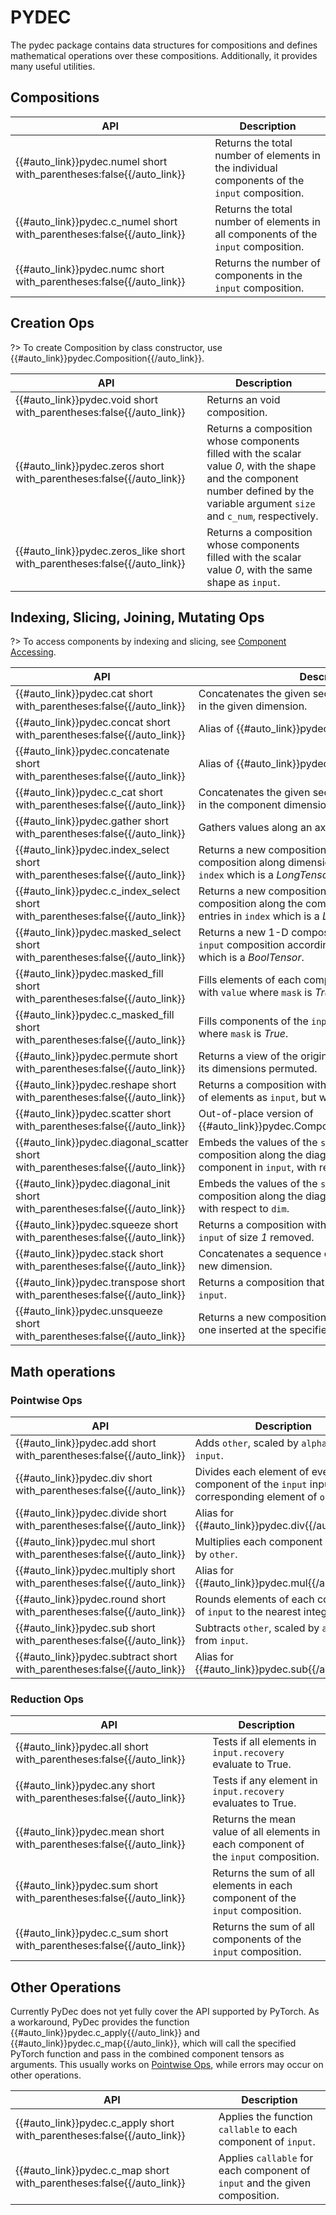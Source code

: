 # PYDEC
The pydec package contains data structures for compositions and defines mathematical operations over these compositions. Additionally, it provides many useful utilities. 

## Compositions

| API                                                                    | Description                                                                                   |
| ---------------------------------------------------------------------- | --------------------------------------------------------------------------------------------- |
| {{#auto_link}}pydec.numel short with_parentheses:false{{/auto_link}}   | Returns the total number of elements in the individual components of the `input` composition. |
| {{#auto_link}}pydec.c_numel short with_parentheses:false{{/auto_link}} | Returns the total number of elements in all components of the `input` composition.            |
| {{#auto_link}}pydec.numc short with_parentheses:false{{/auto_link}}    | Returns the number of components in the `input` composition.                                  |

## Creation Ops
?> To create Composition by class constructor, use {{#auto_link}}pydec.Composition{{/auto_link}}.

| API                                                                       | Description                                                                                                                                                                         |
| ------------------------------------------------------------------------- | ----------------------------------------------------------------------------------------------------------------------------------------------------------------------------------- |
| {{#auto_link}}pydec.void short with_parentheses:false{{/auto_link}}       | Returns an void composition.                                                                                                                                                        |
| {{#auto_link}}pydec.zeros short with_parentheses:false{{/auto_link}}      | Returns a composition whose components filled with the scalar value *0*, with the shape and the component number defined by the variable argument `size` and `c_num`, respectively. |
| {{#auto_link}}pydec.zeros_like short with_parentheses:false{{/auto_link}} | Returns a composition whose components filled with the scalar value *0*, with the same shape as `input`.                                                                            |

## Indexing, Slicing, Joining, Mutating Ops

?> To access components by indexing and slicing, see [Component Accessing](understanding-composition.md#component-accessing).

| API                                                                             | Description                                                                                                                                                  |
| ------------------------------------------------------------------------------- | ------------------------------------------------------------------------------------------------------------------------------------------------------------ |
| {{#auto_link}}pydec.cat short with_parentheses:false{{/auto_link}}              | Concatenates the given sequence of `seq` compositions in the given dimension.                                                                                |
| {{#auto_link}}pydec.concat short with_parentheses:false{{/auto_link}}           | Alias of {{#auto_link}}pydec.cat{{/auto_link}}.                                                                                                              |
| {{#auto_link}}pydec.concatenate short with_parentheses:false{{/auto_link}}      | Alias of {{#auto_link}}pydec.cat{{/auto_link}}.                                                                                                              |
| {{#auto_link}}pydec.c_cat short with_parentheses:false{{/auto_link}}            | Concatenates the given sequence of `seq` compositions in the component dimension.                                                                            |
| {{#auto_link}}pydec.gather short with_parentheses:false{{/auto_link}}           | Gathers values along an axis specified by *dim*.                                                                                                             |
| {{#auto_link}}pydec.index_select short with_parentheses:false{{/auto_link}}     | Returns a new composition which indexes the `input` composition along dimension `dim` using the entries in `index` which is a *LongTensor*.                  |
| {{#auto_link}}pydec.c_index_select short with_parentheses:false{{/auto_link}}   | Returns a new composition which indexes the `input` composition along the component dimension using the entries in `index` which is a *LongTensor*.          |
| {{#auto_link}}pydec.masked_select short with_parentheses:false{{/auto_link}}    | Returns a new 1-D composition which indexes the `input` composition according to the boolean mask `mask` which is a *BoolTensor*.                            |
| {{#auto_link}}pydec.masked_fill short with_parentheses:false{{/auto_link}}      | Fills elements of each component in `input` composition with `value` where `mask` is *True*.                                                                 |
| {{#auto_link}}pydec.c_masked_fill short with_parentheses:false{{/auto_link}}    | Fills components of the `input` composition with `value` where `mask` is *True*.                                                                             |
| {{#auto_link}}pydec.permute short with_parentheses:false{{/auto_link}}          | Returns a view of the original composition `input` with its dimensions permuted.                                                                             |
| {{#auto_link}}pydec.reshape short with_parentheses:false{{/auto_link}}          | Returns a composition with the same data and number of elements as `input`, but with the specified shape.                                                    |
| {{#auto_link}}pydec.scatter short with_parentheses:false{{/auto_link}}          | Out-of-place version of {{#auto_link}}pydec.Composition.scatter_{{/auto_link}}.                                                                              |
| {{#auto_link}}pydec.diagonal_scatter short with_parentheses:false{{/auto_link}} | Embeds the values of the `src` tensor into `input` composition along the diagonal elements of every component in `input`, with respect to `dim1` and `dim2`. |
| {{#auto_link}}pydec.diagonal_init short with_parentheses:false{{/auto_link}}    | Embeds the values of the `src` tensor into `input` composition along the diagonal components of `input`, with respect to `dim`.                              |
| {{#auto_link}}pydec.squeeze short with_parentheses:false{{/auto_link}}          | Returns a composition with all specified dimensions of `input` of size *1* removed.                                                                          |
| {{#auto_link}}pydec.stack short with_parentheses:false{{/auto_link}}            | Concatenates a sequence of compositions along a new dimension.                                                                                               |
| {{#auto_link}}pydec.transpose short with_parentheses:false{{/auto_link}}        | Returns a composition that is a transposed version of `input`.                                                                                               |
| {{#auto_link}}pydec.unsqueeze short with_parentheses:false{{/auto_link}}        | Returns a new composition with a dimension of size one inserted at the specified position.                                                                   |

## Math operations
### Pointwise Ops

| API                                                                     | Description                                                                                           |
| ----------------------------------------------------------------------- | ----------------------------------------------------------------------------------------------------- |
| {{#auto_link}}pydec.add short with_parentheses:false{{/auto_link}}      | Adds `other`, scaled by `alpha`, to `input`.                                                          |
| {{#auto_link}}pydec.div short with_parentheses:false{{/auto_link}}      | Divides each element of every component of the `input` input by the corresponding element of `other`. |
| {{#auto_link}}pydec.divide short with_parentheses:false{{/auto_link}}   | Alias for {{#auto_link}}pydec.div{{/auto_link}}.                                                      |
| {{#auto_link}}pydec.mul short with_parentheses:false{{/auto_link}}      | Multiplies each component of `input` by `other`.                                                      |
| {{#auto_link}}pydec.multiply short with_parentheses:false{{/auto_link}} | Alias for {{#auto_link}}pydec.mul{{/auto_link}}.                                                      |
| {{#auto_link}}pydec.round short with_parentheses:false{{/auto_link}}    | Rounds elements of each component of `input` to the nearest integer.                                  |
| {{#auto_link}}pydec.sub short with_parentheses:false{{/auto_link}}      | Subtracts `other`, scaled by `alpha`, from `input`.                                                   |
| {{#auto_link}}pydec.subtract short with_parentheses:false{{/auto_link}} | Alias for {{#auto_link}}pydec.sub{{/auto_link}}.                                                      |


### Reduction Ops

| API                                                                  | Description                                                                          |
| -------------------------------------------------------------------- | ------------------------------------------------------------------------------------ |
| {{#auto_link}}pydec.all short with_parentheses:false{{/auto_link}}   | Tests if all elements in `input.recovery` evaluate to True.                          |
| {{#auto_link}}pydec.any short with_parentheses:false{{/auto_link}}   | Tests if any element in `input.recovery` evaluates to True.                          |
| {{#auto_link}}pydec.mean short with_parentheses:false{{/auto_link}}  | Returns the mean value of all elements in each component of the `input` composition. |
| {{#auto_link}}pydec.sum short with_parentheses:false{{/auto_link}}   | Returns the sum of all elements in each component of the `input` composition.        |
| {{#auto_link}}pydec.c_sum short with_parentheses:false{{/auto_link}} | Returns the sum of all components of the `input` composition.                        |


## Other Operations

Currently PyDec does not yet fully cover the API supported by PyTorch. As a workaround, PyDec provides the function {{#auto_link}}pydec.c_apply{{/auto_link}} and {{#auto_link}}pydec.c_map{{/auto_link}}, which will call the specified PyTorch function and pass in the combined component tensors as arguments. This usually works on [Pointwise Ops](https://pytorch.org/docs/stable/torch.html#pointwise-ops), while errors may occur on other operations.

| API                                                                    | Description                                                                 |
| ---------------------------------------------------------------------- | --------------------------------------------------------------------------- |
| {{#auto_link}}pydec.c_apply short with_parentheses:false{{/auto_link}} | Applies the function `callable` to each component of `input`.               |
| {{#auto_link}}pydec.c_map short with_parentheses:false{{/auto_link}}   | Applies `callable` for each component of `input` and the given composition. |